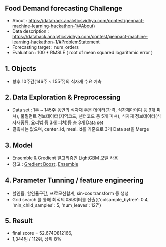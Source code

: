 ## Food Demand forecasting Challenge


* About : https://datahack.analyticsvidhya.com/contest/genpact-machine-learning-hackathon-1/#About)
* Data description : https://datahack.analyticsvidhya.com/contest/genpact-machine-learning-hackathon-1/#ProblemStatement
* Forecasting target : num_orders
* Evaluation : 100 * RMSLE ( root of mean squared logarithmic error )

## 1. Objects
* 향후 10주간(146주 ~ 155주)의 식자재 수요 예측
 
## 2. Data Exploration & Preprocessing
* Data set : 1주 ~ 145주 동안의 식자재 주문 데이터(가격, 식자재아이디 등 9개 피쳐), 풀필먼트 정보데이터(지역코드, 센터코드 등 5개 피쳐), 식자재 정보데이터(식자재종류, 요리법 등 3개 피쳐)등 총 3개 Data set
* 결측치는 없으며, center_id, meal_id를 기준으로 3개 Data set을 Merge

## 3. Model
* Ensemble & Gredient 알고리즘인 [LightGBM](https://lightgbm.readthedocs.io/en/latest/index.html) 모델 사용
* 참고 : [Gredient Boost](https://en.wikipedia.org/wiki/Gradient_boosting), [Ensemble](https://tensorflow.blog/파이썬-머신러닝/2-3-6-결정-트리의-앙상블/)


## 4. Parameter Tunning / feature engineering
* 할인율, 할인율구간, 프로모션합계, sin-cos transform 등 생성   
* Grid search 를 통해 최적의 파라미터를 산출({'colsample_bytree': 0.4, 'min_child_samples': 5, 'num_leaves': 127'}

## 5. Result
* final score = 52.6740812166, 
* 1,344팀 / 112위, 상위 8%

